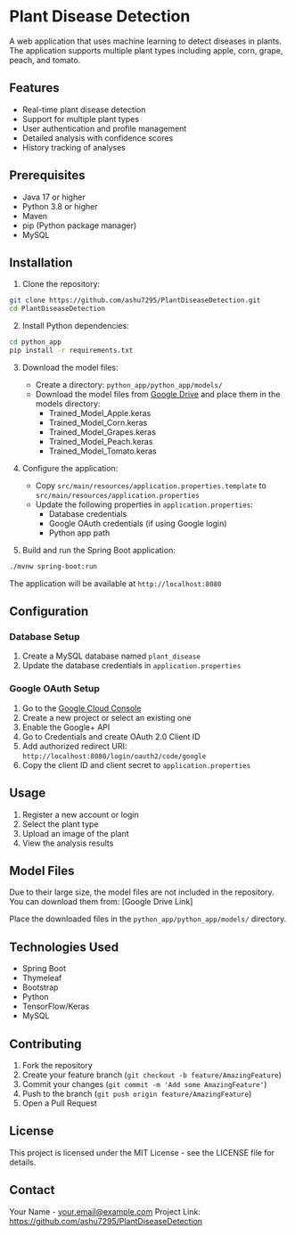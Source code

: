 # Plant Disease Detection

A web application that uses machine learning to detect diseases in plants. The application supports multiple plant types including apple, corn, grape, peach, and tomato.

## Features

- Real-time plant disease detection
- Support for multiple plant types
- User authentication and profile management
- Detailed analysis with confidence scores
- History tracking of analyses

## Prerequisites

- Java 17 or higher
- Python 3.8 or higher
- Maven
- pip (Python package manager)
- MySQL

## Installation

1. Clone the repository:
```bash
git clone https://github.com/ashu7295/PlantDiseaseDetection.git
cd PlantDiseaseDetection
```

2. Install Python dependencies:
```bash
cd python_app
pip install -r requirements.txt
```

3. Download the model files:
   - Create a directory: `python_app/python_app/models/`
   - Download the model files from [Google Drive](https://drive.google.com/drive/folders/your-folder-id) and place them in the models directory:
     - Trained_Model_Apple.keras
     - Trained_Model_Corn.keras
     - Trained_Model_Grapes.keras
     - Trained_Model_Peach.keras
     - Trained_Model_Tomato.keras

4. Configure the application:
   - Copy `src/main/resources/application.properties.template` to `src/main/resources/application.properties`
   - Update the following properties in `application.properties`:
     - Database credentials
     - Google OAuth credentials (if using Google login)
     - Python app path

5. Build and run the Spring Boot application:
```bash
./mvnw spring-boot:run
```

The application will be available at `http://localhost:8080`

## Configuration

### Database Setup
1. Create a MySQL database named `plant_disease`
2. Update the database credentials in `application.properties`

### Google OAuth Setup
1. Go to the [Google Cloud Console](https://console.cloud.google.com)
2. Create a new project or select an existing one
3. Enable the Google+ API
4. Go to Credentials and create OAuth 2.0 Client ID
5. Add authorized redirect URI: `http://localhost:8080/login/oauth2/code/google`
6. Copy the client ID and client secret to `application.properties`

## Usage

1. Register a new account or login
2. Select the plant type
3. Upload an image of the plant
4. View the analysis results

## Model Files

Due to their large size, the model files are not included in the repository. You can download them from:
[Google Drive Link]

Place the downloaded files in the `python_app/python_app/models/` directory.

## Technologies Used

- Spring Boot
- Thymeleaf
- Bootstrap
- Python
- TensorFlow/Keras
- MySQL

## Contributing

1. Fork the repository
2. Create your feature branch (`git checkout -b feature/AmazingFeature`)
3. Commit your changes (`git commit -m 'Add some AmazingFeature'`)
4. Push to the branch (`git push origin feature/AmazingFeature`)
5. Open a Pull Request

## License

This project is licensed under the MIT License - see the LICENSE file for details.

## Contact

Your Name - your.email@example.com
Project Link: https://github.com/ashu7295/PlantDiseaseDetection 